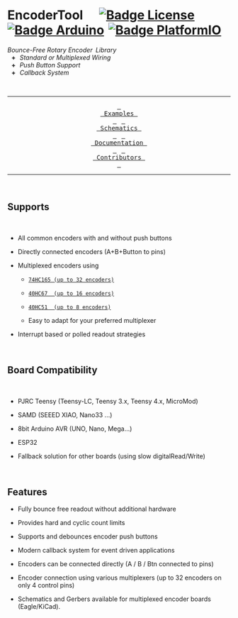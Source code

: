 
# EncoderTool  [![Badge License]][License]  [![Badge Arduino]][Arduino]  [![Badge PlatformIO]][PlatformIO]

*Bounce-Free Rotary Encoder Library* <br>
 **+** *Standard or Multiplexed Wiring* <br>
 **+** *Push Button Support* <br>
 **+** *Callback System*

<br>

<div align = center>

---

[<kbd> <br> Examples <br> </kbd>][Examples] 
[<kbd> <br> Schematics <br> </kbd>][Schematics] 
[<kbd> <br> Documentation <br> </kbd>][Documentation] 
[<kbd> <br> Contributors <br> </kbd>][Contributors]

---

</div>

<br>




## Supports

<br>

- All common encoders with and without push buttons

- Directly connected encoders (A+B+Button to pins)

- Multiplexed encoders using

    - [`74HC165 (up to 32 encoders)`][MPLEX74165]

    - [`40HC67  (up to 16 encoders)`][MPLEX4067]

    - [`40HC51  (up to 8 encoders)`][MPLEX4051]

    - Easy to adapt for your preferred multiplexer

- Interrupt based or polled readout strategies

<br>

## Board Compatibility

<br>

- PJRC Teensy (Teensy-LC, Teensy 3.x, Teensy 4.x, MicroMod)

- SAMD (SEEED XIAO, Nano33 ...)

- 8bit Arduino AVR (UNO, Nano, Mega...)

- ESP32

- Fallback solution for other boards (using slow digitalRead/Write)


<br>

## Features

- Fully bounce free readout without additional hardware

- Provides hard and cyclic count limits

- Supports and debounces encoder push buttons

- Modern callback system for event driven applications

- Encoders can be connected directly (A / B / Btn connected to pins)

- Encoder connection using various multiplexers (up to 32 encoders on only 4 control pins)

- Schematics and Gerbers available for multiplexed encoder boards (Eagle/KiCad).


<!----------------------------------------------------------------------------->

[PlatformIO]: https://registry.platformio.org/libraries/luni64/EncoderTool/
[Arduino]: https://www.arduino.cc/reference/en/libraries/encodertool/
[License]: LICENSE

[Documentation]: Documentation/Overview.md
[Contributors]: Documentation/Contributors.md
[Schematics]: Resources/Extras
[Examples]: examples

[MPLEX74165]: Resources/Extras/Boards/MPX_74165
[MPLEX4067]: Resources/Extras/Boards/MPX_4067
[MPLEX4051]: Resources/Extras/Boards/MPX_4051


<!--------------------------------{ Badges }----------------------------------->

[Badge PlatformIO]: https://img.shields.io/badge/PlatformIO-EncoderTool-fd7e14.svg?style=for-the-badge
[Badge Arduino]: https://img.shields.io/badge/EncoderTool-00979D.svg?style=for-the-badge&logo=Arduino&logoColor=white&labelColor=gray
[Badge License]: https://img.shields.io/badge/License-MIT-yellow.svg?style=for-the-badge


